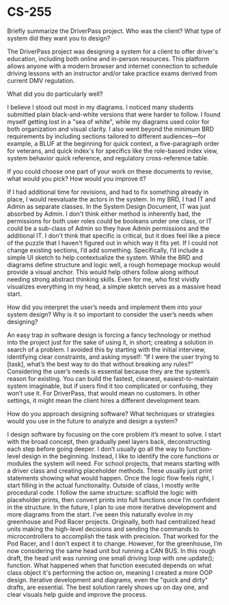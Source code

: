 # CS-255


Briefly summarize the DriverPass project. Who was the client? What type of system did they want you to design?
  
  The DriverPass project was designing a system for a client to offer driver's education, including both online and in-person resources. This platform allows anyone with a modern browser and internet connection to schedule driving lessons with an instructor and/or take practice exams derived from current DMV regulation. 



What did you do particularly well?

  I believe I stood out most in my diagrams. I noticed many students submitted plain black-and-white versions that were harder to follow. I found myself getting lost in a "sea of white", while my diagrams used color for both organization and visual clarity. I also went beyond the minimum BRD requirements by including sections tailored to different audiences—for example, a BLUF at the beginning for quick context, a five-paragraph order for veterans, and quick index's for specifics like the role-based index view, system behavior quick reference, and regulatory cross-reference table.


  
If you could choose one part of your work on these documents to revise, what would you pick? How would you improve it?
 
  If I had additional time for revisions, and had to fix something already in place, I would reevaluate the actors in the system. In my BRD, I had IT and Admin as separate classes. In the System Design Document, IT was just absorbed by Admin. I don't think either method is inherently bad, the permissions for both user roles could be booleans under one class, or IT could be a sub-class of Admin so they have Admin permissions and the additional IT. I don't think that specific is critical, but it does feel like a piece of the puzzle that I haven't figured out in which way it fits yet. 
  If I could not change existing sections, I’d add something. Specifically, I’d include a simple UI sketch to help contextualize the system. While the BRD and diagrams define structure and logic well, a rough homepage mockup would provide a visual anchor. This would help others follow along without needing strong abstract thinking skills. Even for me, who first vividly visualizes everything in my head, a simple sketch serves as a massive head start. 


  
How did you interpret the user’s needs and implement them into your system design? Why is it so important to consider the user’s needs when designing?
  
  An easy trap in software design is forcing a fancy technology or method into the project just for the sake of using it, in short; creating a solution in search of a problem. I avoided this by starting with the initial interview, identifying clear constraints, and asking myself: “If I were the user trying to [task], what’s the best way to do that without breaking any rules?”
  Considering the user’s needs is essential because they are the system’s reason for existing. You can build the fastest, cleanest, easiest-to-maintain system imaginable, but if users find it too complicated or confusing, they won’t use it. For DriverPass, that would mean no customers. In other settings, it might mean the client hires a different development team.


  
How do you approach designing software? What techniques or strategies would you use in the future to analyze and design a system?
 
  I design software by focusing on the core problem it’s meant to solve. I start with the broad concept, then gradually peel layers back, deconstructing each step before going deeper. I don’t usually go all the way to function-level design in the beginning. Instead, I like to identify the core functions or modules the system will need. For school projects, that means starting with a driver class and creating placeholder methods. These usually just print statements showing what would happen. Once the logic flow feels right, I start filling in the actual functionality. Outside of class, I mostly write procedural code. I follow the same structure: scaffold the logic with placeholder prints, then convert prints into full functions once I’m confident in the structure. In the future, I plan to use more iterative development and more diagrams from the start. I’ve seen this naturally evolve in my greenhouse and Pod Racer projects. Originally, both had centralized head units making the high-level decisions and sending the commands to microcontrollers to accomplish the task with precision. That worked for the Pod Racer, and I don't expect it to change. However, for the greenhouse, I’m now considering the same head unit but running a CAN BUS. In this rough draft, the head unit was running one small driving loop with one update(); function. What happened when that function executed depends on what class object it's performing the action on, meaning I created a more OOP design. Iterative development and diagrams, even the "quick and dirty" drafts, are essential. The best solution rarely shows up on day one, and clear visuals help guide and improve the process.
